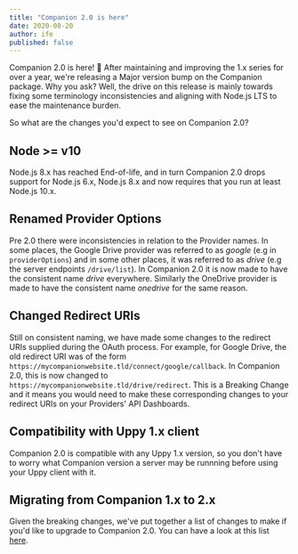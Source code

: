 ```yaml
---
title: "Companion 2.0 is here"
date: 2020-08-20
author: ife
published: false
---
```


Companion 2.0 is here! 🎉 After maintaining and improving the 1.x series for over a year, we're releasing a Major version bump on the Companion package. Why you ask? Well, the drive on this release is mainly towards fixing some terminology inconsistencies and aligning with Node.js LTS to ease the maintenance burden.

So what are the changes you'd expect to see on Companion 2.0?

## Node >= v10

Node.js 8.x has reached End-of-life, and in turn Companion 2.0 drops support for Node.js 6.x, Node.js 8.x and now requires that you run at least Node.js 10.x.

## Renamed Provider Options

Pre 2.0 there were inconsistencies in relation to the Provider names. In some places, the Google Drive provider was referred to as *google* (e.g in `providerOptions`) and in some other places, it was referred to as *drive* (e.g the server endpoints `/drive/list`). In Companion 2.0 it is now made to have the consistent name *drive* everywhere. Similarly the OneDrive provider is made to have the consistent name *onedrive* for the same reason.

## Changed Redirect URIs

Still on consistent naming, we have made some changes to the redirect URIs supplied during the OAuth process. For example, for Google Drive, the old redirect URI was of the form `https://mycompanionwebsite.tld/connect/google/callback`. In Companion 2.0, this is now changed to `https://mycompanionwebsite.tld/drive/redirect`. This is a Breaking Change and it means you would need to make these corresponding changes to your redirect URIs on your Providers' API Dashboards.

## Compatibility with Uppy 1.x client

Companion 2.0 is compatible with any Uppy 1.x version, so you don't have to worry what Companion version a server may be runnning before using your Uppy client with it.

## Migrating from Companion 1.x to 2.x

Given the breaking changes, we've put together a list of changes to make if you'd like to upgrade to Companion 2.0. You can have a look at this list [here](https://uppy.io/docs/companion/#Migrating-v1-to-v2).
